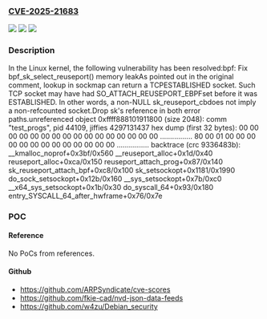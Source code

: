 ### [CVE-2025-21683](https://cve.mitre.org/cgi-bin/cvename.cgi?name=CVE-2025-21683)
![](https://img.shields.io/static/v1?label=Product&message=Linux&color=blue)
![](https://img.shields.io/static/v1?label=Version&message=64d85290d79c0677edb5a8ee2295b36c022fa5df%3C%20bb36838dac7bb334a3f3d7eb29875593ec9473fc%20&color=brighgreen)
![](https://img.shields.io/static/v1?label=Vulnerability&message=n%2Fa&color=brighgreen)

### Description

In the Linux kernel, the following vulnerability has been resolved:bpf: Fix bpf_sk_select_reuseport() memory leakAs pointed out in the original comment, lookup in sockmap can return a TCPESTABLISHED socket. Such TCP socket may have had SO_ATTACH_REUSEPORT_EBPFset before it was ESTABLISHED. In other words, a non-NULL sk_reuseport_cbdoes not imply a non-refcounted socket.Drop sk's reference in both error paths.unreferenced object 0xffff888101911800 (size 2048):  comm "test_progs", pid 44109, jiffies 4297131437  hex dump (first 32 bytes):    00 00 00 00 00 00 00 00 00 00 00 00 00 00 00 00  ................    80 00 01 00 00 00 00 00 00 00 00 00 00 00 00 00  ................  backtrace (crc 9336483b):    __kmalloc_noprof+0x3bf/0x560    __reuseport_alloc+0x1d/0x40    reuseport_alloc+0xca/0x150    reuseport_attach_prog+0x87/0x140    sk_reuseport_attach_bpf+0xc8/0x100    sk_setsockopt+0x1181/0x1990    do_sock_setsockopt+0x12b/0x160    __sys_setsockopt+0x7b/0xc0    __x64_sys_setsockopt+0x1b/0x30    do_syscall_64+0x93/0x180    entry_SYSCALL_64_after_hwframe+0x76/0x7e

### POC

#### Reference
No PoCs from references.

#### Github
- https://github.com/ARPSyndicate/cve-scores
- https://github.com/fkie-cad/nvd-json-data-feeds
- https://github.com/w4zu/Debian_security

